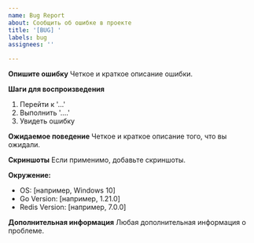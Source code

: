 ```yaml
---
name: Bug Report
about: Сообщить об ошибке в проекте
title: '[BUG] '
labels: bug
assignees: ''

---
```


**Опишите ошибку**
Четкое и краткое описание ошибки.

**Шаги для воспроизведения**
1. Перейти к '...'
2. Выполнить '....'
3. Увидеть ошибку

**Ожидаемое поведение**
Четкое и краткое описание того, что вы ожидали.

**Скриншоты**
Если применимо, добавьте скриншоты.

**Окружение:**
 - OS: [например, Windows 10]
 - Go Version: [например, 1.21.0]
 - Redis Version: [например, 7.0.0]

**Дополнительная информация**
Любая дополнительная информация о проблеме.